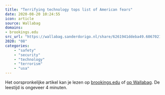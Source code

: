 ```yaml
---
title: "Terrifying technology tops list of American fears"
date: 2020-08-20 10:24:55
icon: article
source: Wallabag
domains:
- brookings.edu
src_url: "https://wallabag.sanderdorigo.nl/share/6261941ddeba49.60670214"
2020: "08"
categories:
    - "safety"
    - "security"
    - "technology"
    - "terrorism"
    - "usa"
---
```

Het oorspronkelijke artikel kan je lezen op [brookings.edu](https://www.brookings.edu/blog/techtank/2015/10/30/terrifying-technology-tops-list-of-american-fears/) of [op Wallabag](https://wallabag.sanderdorigo.nl/share/6261941ddeba49.60670214). De leestijd is ongeveer 4 minuten.